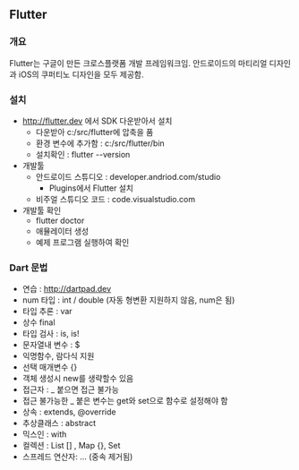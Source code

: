 ## Flutter

### 개요

Flutter는 구글이 만든 크로스플랫폼 개발 프레임워크임.
안드로이드의 마티리얼 디자인과 iOS의 쿠퍼티노 디자인을 모두 제공함.

### 설치

- http://flutter.dev 에서 SDK 다운받아서 설치
  - 다운받아 c:/src/flutter에 압축을 품
  - 환경 변수에 추가함 : c:/src/flutter/bin
  - 설치확인 : flutter --version
- 개발툴
  - 안드로이드 스튜디오 : developer.andriod.com/studio
    - Plugins에서 Flutter 설치
  - 비주얼 스튜디오 코드 : code.visualstudio.com
- 개발툴 확인
  - flutter doctor
  - 애뮬레이터 생성
  - 예제 프로그램 실행하여 확인

### Dart 문법

- 연습 : http://dartpad.dev
- num 타입 : int / double (자동 형변환 지원하지 않음, num은 됨)
- 타입 추론 : var
- 상수 final
- 타입 검사 : is, is!
- 문자열내 변수 : \$
- 익명함수, 람다식 지원
- 선택 매개변수 {}
- 객체 생성시 new를 생략할수 있음
- 접근자 : \_ 붙으면 접근 불가능
- 접근 불가능한 \_ 붙은 변수는 get와 set으로 함수로 설정해야 함
- 상속 : extends, @override
- 추상클래스 : abstract
- 믹스인 : with
- 컬렉션 : List [] , Map {}, Set
- 스프레드 연산자: ... (중속 제거됨)
